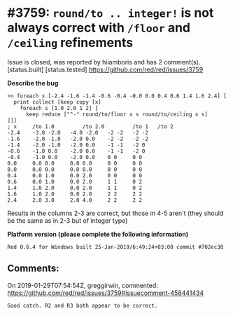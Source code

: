 
#3759: `round/to .. integer!` is not always correct with `/floor` and `/ceiling` refinements
================================================================================
Issue is closed, was reported by hiiamboris and has 2 comment(s).
[status.built] [status.tested]
<https://github.com/red/red/issues/3759>

**Describe the bug**

```
>> foreach x [-2.4 -1.6 -1.4 -0.6 -0.4 -0.0 0.0 0.4 0.6 1.4 1.6 2.4] [
  print collect [keep copy [x]
    foreach s [1.0 2.0 1 2] [
      keep reduce ["^-" round/to/floor x s round/to/ceiling x s]
]]]
; x     /to 1.0         /to 2.0         /to 1   /to 2
-2.4 	-3.0 -2.0 	-4.0 -2.0 	-2 -2 	-2 -2
-1.6 	-2.0 -1.0 	-2.0 0.0 	-2 -2 	-2 -2
-1.4 	-2.0 -1.0 	-2.0 0.0 	-1 -1 	-2 0
-0.6 	-1.0 0.0 	-2.0 0.0 	-1 -1 	-2 0
-0.4 	-1.0 0.0 	-2.0 0.0 	0 0 	0 0
0.0 	0.0 0.0 	0.0 0.0 	0 0 	0 0
0.0 	0.0 0.0 	0.0 0.0 	0 0 	0 0
0.4 	0.0 1.0 	0.0 2.0 	0 0 	0 0
0.6 	0.0 1.0 	0.0 2.0 	1 1 	0 2
1.4 	1.0 2.0 	0.0 2.0 	1 1 	0 2
1.6 	1.0 2.0 	0.0 2.0 	2 2 	2 2
2.4 	2.0 3.0 	2.0 4.0 	2 2 	2 2
```

Results in the columns 2-3 are correct, but those in 4-5 aren't (they should be the same as in 2-3 but of integer type)

**Platform version (please complete the following information)**
```
Red 0.6.4 for Windows built 25-Jan-2019/6:49:24+03:00 commit #702ec38
```



Comments:
--------------------------------------------------------------------------------

On 2019-01-29T07:54:54Z, greggirwin, commented:
<https://github.com/red/red/issues/3759#issuecomment-458441434>

    Good catch. R2 and R3 both appear to be correct.


